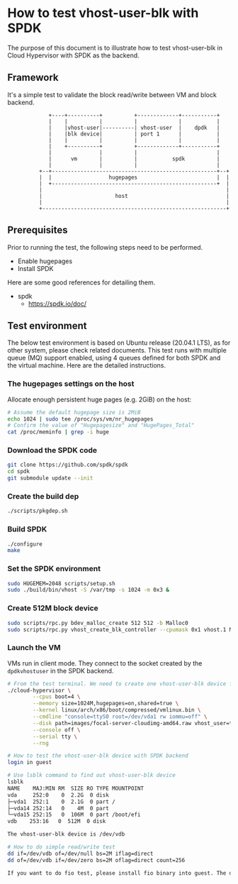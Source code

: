 # How to test vhost-user-blk with SPDK

The purpose of this document is to illustrate how to test vhost-user-blk in Cloud Hypervisor with SPDK as the backend.

## Framework

It's a simple test to validate the block read/write between VM and block backend.
```
             +----+----------+          +-------------+-----------+
             |    |          |          |             |           |
             |    |vhost-user|----------| vhost-user  |    dpdk   |
             |    |blk device|          | port 1      |           |
             |    |          |          |             |           |
             |    +----------+          +-------------+-----------+
             |               |          |                         |
             |      vm       |          |           spdk          |
             |               |          |                         |
          +--+----------------------------------------------------+--+
          |  |                  hugepages                         |  |
          |  +----------------------------------------------------+  |
          |                                                          |
          |                       host                               |
          |                                                          |
          +----------------------------------------------------------+
```
## Prerequisites

Prior to running the test, the following steps need to be performed.
- Enable hugepages
- Install SPDK

Here are some good references for detailing them.
- spdk
	* https://spdk.io/doc/

## Test environment

The below test environment is based on Ubuntu release (20.04.1 LTS), as for other system, please check related documents.
This test runs with multiple queue (MQ) support enabled, using 4 queues defined for both SPDK and the virtual machine.
Here are the detailed instructions.

### The hugepages settings on the host
Allocate enough persistent huge pages (e.g. 2GiB) on the host:

```bash
# Assume the default hugepage size is 2MiB
echo 1024 | sudo tee /proc/sys/vm/nr_hugepages
# Confirm the value of "Hugepagesize" and "HugePages_Total"
cat /proc/meminfo | grep -i huge
```

### Download the SPDK code
```bash
git clone https://github.com/spdk/spdk
cd spdk
git submodule update --init
```

### Create the build dep

```bash
./scripts/pkgdep.sh
```

### Build SPDK
```bash
./configure
make
```

### Set the SPDK environment
```bash
sudo HUGEMEM=2048 scripts/setup.sh
sudo ./build/bin/vhost -S /var/tmp -s 1024 -m 0x3 &
```

### Create 512M block device
```bash
sudo scripts/rpc.py bdev_malloc_create 512 512 -b Malloc0
sudo scripts/rpc.py vhost_create_blk_controller --cpumask 0x1 vhost.1 Malloc0
```

### Launch the VM

VMs run in client mode. They connect to the socket created by the `dpdkvhostuser` in the SPDK backend.
```bash
# From the test terminal. We need to create one vhost-user-blk device for the --disk.
./cloud-hypervisor \
        --cpus boot=4 \
        --memory size=1024M,hugepages=on,shared=true \
        --kernel linux/arch/x86/boot/compressed/vmlinux.bin \
        --cmdline "console=ttyS0 root=/dev/vda1 rw iommu=off" \
        --disk path=images/focal-server-cloudimg-amd64.raw vhost_user=true,socket=/var/tmp/vhost.1,num_queues=4,queue_size=128 \
        --console off \
        --serial tty \
        --rng
```

```bash
# How to test the vhost-user-blk device with SPDK backend
login in guest

# Use lsblk command to find out vhost-user-blk device
lsblk
NAME    MAJ:MIN RM  SIZE RO TYPE MOUNTPOINT
vda     252:0    0  2.2G  0 disk
├─vda1  252:1    0  2.1G  0 part /
├─vda14 252:14   0    4M  0 part
└─vda15 252:15   0  106M  0 part /boot/efi
vdb    253:16   0  512M  0 disk

The vhost-user-blk device is /dev/vdb

# How to do simple read/write test
dd if=/dev/vdb of=/dev/null bs=2M iflag=direct
dd of=/dev/vdb if=/dev/zero bs=2M oflag=direct count=256

If you want to do fio test, please install fio binary into guest. The detailed info is not listed here.
